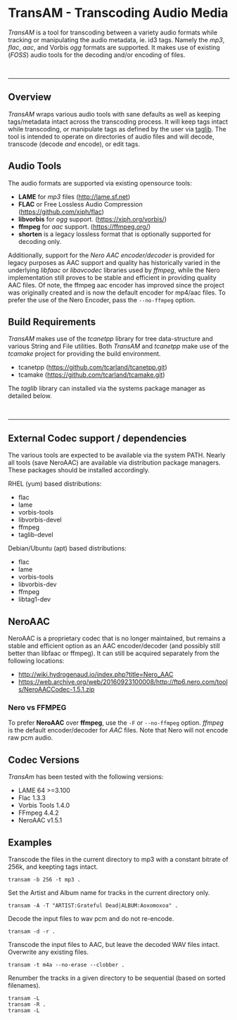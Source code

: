 TransAM - Transcoding Audio Media
=====================================

*TransAM* is a tool for transcoding between a variety audio formats 
while tracking or manipulating the audio metadata, ie. id3 tags. 
Namely the *mp3*, *flac*, *aac*, and Vorbis *ogg* formats are supported.
It makes use of existing (*FOSS*) audio tools for the decoding and/or 
encoding of files.

<br>

---

## Overview

 *TransAM* wraps various audio tools with sane defaults as well as keeping
tags/metadata intact across the transcoding process. It will keep tags 
intact while transcoding, or manipulate tags as defined by the user via
 [taglib](https://github.com/taglib/taglib). 
The tool is intended to operate on directories of audio files and will
decode, transcode (decode *and* encode), or edit tags.

## Audio Tools

The audio formats are supported via existing opensource tools:

- **LAME** for *mp3* files (http://lame.sf.net)
- **FLAC** or Free Lossless Audio Compression (https://github.com/xiph/flac)
- **libvorbis** for *ogg* support. (https://xiph.org/vorbis/)
- **ffmpeg** for *aac* support. (https://ffmpeg.org/)
- **shorten** is a legacy lossless format that is optionally supported 
  for decoding only.

Additionally, support for the *Nero AAC encoder/decoder* is provided for 
legacy purposes as AAC support and quality has historically varied in the 
underlying *libfaac* or *libavcodec* libraries used by *ffmpeg*, while the 
Nero implementation still proves to be stable and efficient in providing 
quality AAC files. Of note, the ffmpeg aac encoder has improved since the 
project was originally created and is now the default encoder for mp4/aac 
files. To prefer the use of the Nero Encoder, pass the `--no-ffmpeg` option.

## Build Requirements

*TransAM* makes use of the *tcanetpp* library for tree data-structure 
and various String and File utilities. Both *TransAM* and *tcanetpp* make 
use of the *tcamake* project for providing the build environment. 
  
- tcanetpp (https://github.com/tcarland/tcanetpp.git)  
- tcamake (https://github.com/tcarland/tcamake.git)  

The *taglib* library can installed via the systems package manager as 
detailed below.

<br>

---

## External Codec support / dependencies

The various tools are expected to be available via the system PATH.
Nearly all tools (save NeroAAC) are available via distribution package 
managers. These packages should be installed accordingly.

RHEL (yum) based distributions:
- flac
- lame
- vorbis-tools
- libvorbis-devel
- ffmpeg
- taglib-devel

Debian/Ubuntu (apt) based distributions:
- flac
- lame
- vorbis-tools
- libvorbis-dev
- ffmpeg
- libtag1-dev


## NeroAAC

NeroAAC is a proprietary codec that is no longer maintained, but 
remains a stable and efficient option as an AAC encoder/decoder (and 
possibly still better than libfaac or ffmpeg). It can still be acquired separately 
from the following locations:
- http://wiki.hydrogenaud.io/index.php?title=Nero_AAC
- https://web.archive.org/web/20160923100008/http://ftp6.nero.com/tools/NeroAACCodec-1.5.1.zip


### Nero vs FFMPEG

To prefer **NeroAAC** over **ffmpeg**,  use the `-F` or `--no-ffmpeg` option.
*ffmpeg* is the default encoder/decoder for *AAC* files. Note that Nero
will not encode raw pcm audio.


## Codec Versions

*TransAm* has been tested with the following versions:

- LAME 64 >=3.100
- Flac 1.3.3
- Vorbis Tools 1.4.0
- FFmpeg 4.4.2
- NeroAAC v1.5.1


## Examples

Transcode the files in the current directory to mp3 with a constant bitrate of 256k,
and keepting tags intact.
```
transam -b 256 -t mp3 .
```

Set the Artist and Album name for tracks in the current directory only.
```
transam -A -T "ARTIST:Grateful Dead|ALBUM:Aoxomoxoa" .
```

Decode the input files to wav pcm and do not re-encode.
```
transam -d -r .
```

Transcode the input files to AAC, but leave the decoded WAV files intact. Overwrite 
any existing files.
```
transam -t m4a --no-erase --clobber .
```

Renumber the tracks in a given directory to be sequential (based on sorted filenames).
```
transam -L
transam -R .
transam -L
```

